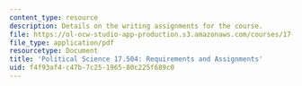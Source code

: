 ```yaml
---
content_type: resource
description: Details on the writing assignments for the course.
file: https://ol-ocw-studio-app-production.s3.amazonaws.com/courses/17-504-ethnic-politics-i-fall-2003/f4f93af4c47b7c25196580c225f689c0_polscience1.pdf
file_type: application/pdf
resourcetype: Document
title: 'Political Science 17.504: Requirements and Assignments'
uid: f4f93af4-c47b-7c25-1965-80c225f689c0
---
```

